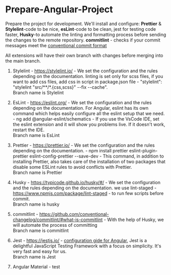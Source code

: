 # Prepare-Angular-Project

Prepare the project for development. We'll install and configure: **Prettier** & **Stylelint**-code
to be nice, **esLint**-code to be clean, jest for testing code faster, **Husky**-to automate the
linting and formatting process before sending the changes to the remote repository. **commitlint** - checks if your commit messages meet the [conventional commit format](www.conventionalcommits.org)

All extensions will have their own branch with changes before merging into the main
branch.

1. Stylelint - https://stylelint.io/ - We set the configuration and the rules depending on the documentation. linting is set only for scss files, if you want to add css files, add css in script in package.json file - "stylelint": "stylelint \"src/\*\*/\*.{css,scss}\" --fix --cache".  
   Branch name is Stylelint

2. EsLint - https://eslint.org/ - We set the configuration and the rules depending on the documentation. For Angular, eslint has its own command which helps easily configure all the eslint setup that we need. - ng add @angular-eslint/schematics - If you use the VsCode IDE, set the eslint extension and it will show you problems live. If it doesn't work, restart the IDE.  
   Branch name is EsLint

3. Prettier - https://prettier.io/ - We set the configuration and the rules depending on the documentation. - npm install prettier eslint-plugin-prettier eslint-config-prettier --save-dev - This command, in addition to installing Prettier, also takes care of the installation of two packages that disable some ESLint rules to avoid conflicts with Prettier.  
   Branch name is Prettier

4. Husky - https://typicode.github.io/husky/#/ - We set the configuration and the rules depending on the documentation. we use lint-staged - https://www.npmjs.com/package/lint-staged - to run few scripts before commit.  
   Branch name is husky

5. commitlint - https://github.com/conventional-changelog/commitlint/#what-is-commitlint - With the help of Husky, we will automate the process of committing  
   Branch name is commitlint

6. Jest - https://jestjs.io/ - [configuration gide for Angular](https://medium.com/@kyjungok/setup-jest-in-angular-application-22b22609cbcd), Jest is a delightful JavaScript Testing Framework with a focus on simplicity. It's very fast and easy for us.  
   Branch name is Jest

7. Angular Material - test
